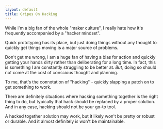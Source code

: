 ```yaml
---
layout: default
title: Gripes On Hacking
---
```


While I'm a big fan of the whole "maker culture", I really hate how it's
frequently accompanied by a "hacker mindset".

Quick prototyping has its place, but just doing things without any thought to
quickly get things moving is a major source of problems.

Don't get me wrong, I am a huge fan of having a bias for action and quickly
getting your hands dirty rather than deliberating for a long time. In fact,
this is something I am constantly struggling to be better at. _But,_ doing so
should not come at the cost of conscious thought and planning.

To me, that's the connotation of "hacking" - quickly slapping a patch on to get
something to work.

There are definitely situations where hacking something together is the right
thing to do, but typically that hack should be replaced by a proper solution.
And in any case, hacking should not be your go-to tool.

A hacked together solution may work, but it likely won't be pretty or robust or
durable. And it almost definitely is won't be maintainable.
